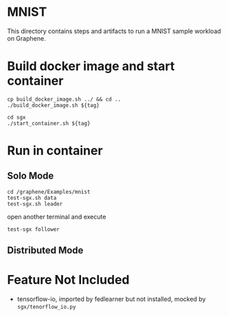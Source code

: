 # MNIST

This directory contains steps and artifacts to run a MNIST sample workload on
Graphene.

# Build docker image and start container

```
cp build_docker_image.sh ../ && cd ..
./build_docker_image.sh ${tag}

cd sgx
./start_container.sh ${tag}
```

# Run in container

## Solo Mode
```
cd /graphene/Examples/mnist
test-sgx.sh data
test-sgx.sh leader
```

open another terminal and execute
```
test-sgx follower 
```

## Distributed Mode 


# Feature Not Included 

* tensorflow-io, imported by fedlearner but not installed, mocked by `sgx/tenorflow_io.py` 
